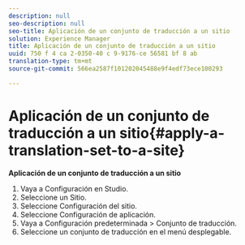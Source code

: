 ```yaml
---
description: null
seo-description: null
seo-title: Aplicación de un conjunto de traducción a un sitio
solution: Experience Manager
title: Aplicación de un conjunto de traducción a un sitio
uuid: 750 f 4 ca 2-0350-40 c 9-9176-ce 56581 bf 8 ab
translation-type: tm+mt
source-git-commit: 566ea2587f101202045488e9f4edf73ece100293

---
```



# Aplicación de un conjunto de traducción a un sitio{#apply-a-translation-set-to-a-site}

**Aplicación de un conjunto de traducción a un sitio**

1. Vaya a Configuración en Studio.
1. Seleccione un Sitio.
1. Seleccione Configuración del sitio.
1. Seleccione Configuración de aplicación.
1. Vaya a Configuración predeterminada > Conjunto de traducción.
1. Seleccione un conjunto de traducción en el menú desplegable.
